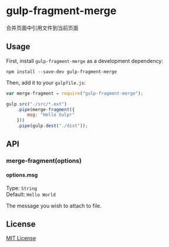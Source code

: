# gulp-fragment-merge
合并页面中引用文件到当前页面
## Usage

First, install `gulp-fragment-merge` as a development dependency:

```shell
npm install --save-dev gulp-fragment-merge
```

Then, add it to your `gulpfile.js`:

```javascript
var merge-fragment = require("gulp-fragment-merge");

gulp.src("./src/*.ext")
	.pipe(merge-fragment({
		msg: "Hello Gulp!"
	}))
	.pipe(gulp.dest("./dist"));
```

## API

### merge-fragment(options)

#### options.msg
Type: `String`  
Default: `Hello World`

The message you wish to attach to file.


## License

[MIT License](http://en.wikipedia.org/wiki/MIT_License)

[npm-url]: https://npmjs.org/package/gulp-fragment-merge
[npm-image]: https://badge.fury.io/js/gulp-fragment-merge.png